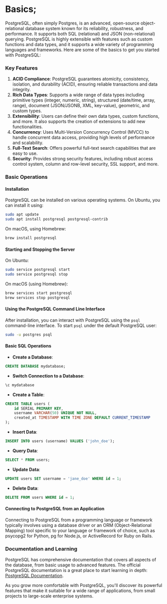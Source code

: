 
# Basics;
PostgreSQL, often simply Postgres, is an advanced, open-source object-relational database system known for its reliability, robustness, and performance. It supports both SQL (relational) and JSON (non-relational) querying. PostgreSQL is highly extensible with features such as custom functions and data types, and it supports a wide variety of programming languages and frameworks. Here are some of the basics to get you started with PostgreSQL:

### Key Features

1. **ACID Compliance**: PostgreSQL guarantees atomicity, consistency, isolation, and durability (ACID), ensuring reliable transactions and data integrity.
2. **Rich Data Types**: Supports a wide range of data types including primitive types (integer, numeric, string), structured (date/time, array, range), document (JSON/JSONB, XML, key-value), geometric, and custom types.
3. **Extensibility**: Users can define their own data types, custom functions, and more. It also supports the creation of extensions to add new functionalities.
4. **Concurrency**: Uses Multi-Version Concurrency Control (MVCC) to handle concurrent data access, providing high levels of performance and scalability.
5. **Full-Text Search**: Offers powerful full-text search capabilities that are easy to use.
6. **Security**: Provides strong security features, including robust access control system, column and row-level security, SSL support, and more.

### Basic Operations

#### Installation

PostgreSQL can be installed on various operating systems. On Ubuntu, you can install it using:

```sh
sudo apt update
sudo apt install postgresql postgresql-contrib
```

On macOS, using Homebrew:

```sh
brew install postgresql
```

#### Starting and Stopping the Server

On Ubuntu:

```sh
sudo service postgresql start
sudo service postgresql stop
```

On macOS (using Homebrew):

```sh
brew services start postgresql
brew services stop postgresql
```

#### Using the PostgreSQL Command Line Interface

After installation, you can interact with PostgreSQL using the `psql` command-line interface. To start `psql` under the default PostgreSQL user:

```sh
sudo -u postgres psql
```

#### Basic SQL Operations

- **Create a Database**:

```sql
CREATE DATABASE mydatabase;
```

- **Switch Connection to a Database**:

```sql
\c mydatabase
```

- **Create a Table**:

```sql
CREATE TABLE users (
    id SERIAL PRIMARY KEY,
    username VARCHAR(50) UNIQUE NOT NULL,
    created_at TIMESTAMP WITH TIME ZONE DEFAULT CURRENT_TIMESTAMP
);
```

- **Insert Data**:

```sql
INSERT INTO users (username) VALUES ('john_doe');
```

- **Query Data**:

```sql
SELECT * FROM users;
```

- **Update Data**:

```sql
UPDATE users SET username = 'jane_doe' WHERE id = 1;
```

- **Delete Data**:

```sql
DELETE FROM users WHERE id = 1;
```

#### Connecting to PostgreSQL from an Application

Connecting to PostgreSQL from a programming language or framework typically involves using a database driver or an ORM (Object-Relational Mapping) tool specific to your language or framework of choice, such as psycopg2 for Python, pg for Node.js, or ActiveRecord for Ruby on Rails.

### Documentation and Learning

PostgreSQL has comprehensive documentation that covers all aspects of the database, from basic usage to advanced features. The official PostgreSQL documentation is a great place to start learning in depth: [PostgreSQL Documentation](https://www.postgresql.org/docs/).

As you grow more comfortable with PostgreSQL, you'll discover its powerful features that make it suitable for a wide range of applications, from small projects to large-scale enterprise systems.